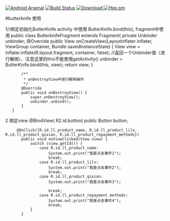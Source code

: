 [![Android Arsenal](https://img.shields.io/badge/Android%20Arsenal-Fragmentation-brightgreen.svg?style=flat)](https://android-arsenal.com/details/1/5937)
[![Build Status](https://travis-ci.org/YoKeyword/Fragmentation.svg?branch=master)](https://travis-ci.org/YoKeyword/Fragmentation)
[![Download](https://api.bintray.com/packages/yokeyword/maven/Fragmentation/images/download.svg) ](https://bintray.com/yokeyword/maven/Fragmentation/_latestVersion)
[![Hex.pm](https://img.shields.io/hexpm/l/plug.svg)](https://www.apache.org/licenses/LICENSE-2.0)

#butterknife 使用

1//绑定初始化ButterKnife
       activity 中使用 ButterKnife.bind(this);
       fragment中使用
       public class ButterknifeFragment extends Fragment{
           private Unbinder unbinder;
           @Override
           public View onCreateView(LayoutInflater inflater, ViewGroup container,
                                    Bundle savedInstanceState) {
               View view = inflater.inflate(R.layout.fragment, container, false);
               //返回一个Unbinder值（进行解绑），注意这里的this不能使用getActivity()
               unbinder = ButterKnife.bind(this, view);
               return view;
           }

           /**
            * onDestroyView中进行解绑操作
            */
           @Override
           public void onDestroyView() {
               super.onDestroyView();
               unbinder.unbind();
           }
       }
2 绑定view
       @BindView( R2.id.button)
       public Button button;

         @OnClick({R.id.ll_product_name, R.id.ll_product_lilv, R.id.ll_product_qixian, R.id.ll_product_repayment_methods})
           public void onViewClicked(View view) {
               switch (view.getId()) {
                   case R.id.ll_product_name:
                       System.out.print("我是点击事件1");
                       break;
                   case R.id.ll_product_lilv:
                       System.out.print("我是点击事件2");
                       break;
                   case R.id.ll_product_qixian:
                       System.out.print("我是点击事件3");

                       break;
                   case R.id.ll_product_repayment_methods:
                       System.out.print("我是点击事件4");
                       break;
               }
           }
